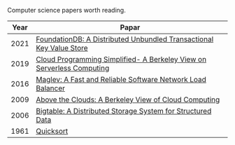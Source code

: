 
Computer science papers worth reading.

|Year|Papar|
|--|--|
|2021|[FoundationDB: A Distributed Unbundled Transactional Key Value Store](./pdfs/FoundationDB-A%20Distributed%20Unbundled%20Transactional%20Key%20Value%20Store.pdf)||2020|[CockroachDB: The Resilient Geo-Distributed SQL Database](./pdfs/CockroachDB:%20The%20Resilient%20Geo-Distributed.pdf)|
|2019|[Cloud Programming Simplified- A Berkeley View on Serverless Computing](./pdfs/Cloud%20Programming%20Simplified-%20A%20Berkeley%20View%20on%20Serverless%20Computing.pdf)|
|2016| [Maglev: A Fast and Reliable Software Network Load Balancer](./pdfs/Maglev-%20A%20Fast%20and%20Reliable%20Software%20Network%20Load%20Balancer.pdf)|
|2009|[Above the Clouds: A Berkeley View of Cloud Computing](./pdfs/Above%20the%20Clouds%20A%20Berkeley%20View%20of%20Cloud%20Computing.pdf)|
|2006|[Bigtable: A Distributed Storage System for Structured Data](./pdfs/Bigtable:%20A%20Distributed%20Storage%20System%20for%20Structured%20Data.pdf)|
|1961|[Quicksort](./pdfs/Quicksort.pdf)